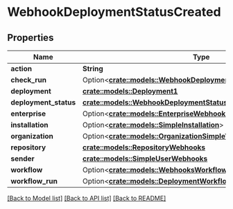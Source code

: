 # WebhookDeploymentStatusCreated

## Properties

Name | Type | Description | Notes
------------ | ------------- | ------------- | -------------
**action** | **String** |  | 
**check_run** | Option<[**crate::models::WebhookDeploymentStatusCreatedCheckRun**](webhook_deployment_status_created_check_run.md)> |  | [optional]
**deployment** | [**crate::models::Deployment1**](Deployment_1.md) |  | 
**deployment_status** | [**crate::models::WebhookDeploymentStatusCreatedDeploymentStatus**](webhook_deployment_status_created_deployment_status.md) |  | 
**enterprise** | Option<[**crate::models::EnterpriseWebhooks**](enterprise-webhooks.md)> |  | [optional]
**installation** | Option<[**crate::models::SimpleInstallation**](simple-installation.md)> |  | [optional]
**organization** | Option<[**crate::models::OrganizationSimpleWebhooks**](organization-simple-webhooks.md)> |  | [optional]
**repository** | [**crate::models::RepositoryWebhooks**](repository-webhooks.md) |  | 
**sender** | [**crate::models::SimpleUserWebhooks**](simple-user-webhooks.md) |  | 
**workflow** | Option<[**crate::models::WebhooksWorkflow**](webhooks_workflow.md)> |  | [optional]
**workflow_run** | Option<[**crate::models::DeploymentWorkflowRun4**](Deployment_Workflow_Run_4.md)> |  | [optional]

[[Back to Model list]](../README.md#documentation-for-models) [[Back to API list]](../README.md#documentation-for-api-endpoints) [[Back to README]](../README.md)


